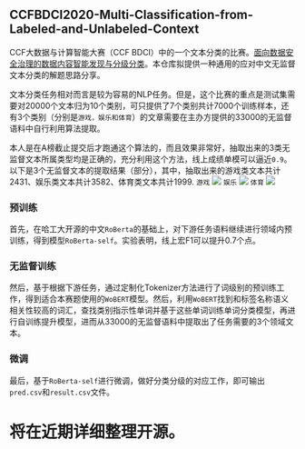 ## CCFBDCI2020-Multi-Classification-from-Labeled-and-Unlabeled-Context

CCF大数据与计算智能大赛（CCF BDCI）中的一个文本分类的比赛。[面向数据安全治理的数据内容智能发现与分级分类](https://www.datafountain.cn/competitions/471)。本仓库拟提供一种通用的应对中文无监督文本分类的解题思路分享。

文本分类任务相对而言是较为容易的NLP任务。但是，这个比赛的重点是测试集需要对20000个文本归为10个类别，可只提供了7个类别共计7000个训练样本，还有3个类别（分别是```游戏，娱乐和体育```）的文章需要在主办方提供的33000的无监督语料中自行利用算法提取。

本人是在A榜截止提交后才跑通这个算法的，而且效果非常好，抽取出来的3类无监督文本所属类型均是正确的，充分利用这个方法，线上成绩单模可以逼近```0.9```。以下是3个无监督文本的提取结果（部分），其中，抽取出来的游戏类文本共计2431、娱乐类文本共计3582、体育类文本共计1999.
```游戏```
<img src='E:\PycharmProjects\CCF\CCFBDCI2020-Multi-Classification-from-Labeled-and-Unlabeled-Context\img\游戏.png'>
```娱乐```
<img src='E:\PycharmProjects\CCF\CCFBDCI2020-Multi-Classification-from-Labeled-and-Unlabeled-Context\img\娱乐.png'>
```体育```
<img src='E:\PycharmProjects\CCF\CCFBDCI2020-Multi-Classification-from-Labeled-and-Unlabeled-Context\img\体育.png'>
### 预训练
首先，在哈工大开源的中文```RoBerta```的基础上，对下游任务语料继续进行领域内预训练，得到模型```RoBerta-self```。实验表明，线上宏F1可以提升0.7个点。
### 无监督训练
然后，基于根据下游任务，通过定制化Tokenizer方法进行了词级别的预训练工作，得到适合本赛题使用的```WoBERT```模型。然后，利用```WoBERT```找到和标签名称语义相关性较高的词汇，查找类别指示性单词并基于这些单词训练单词分类模型，再进行自训练提升模型，进而从33000的无监督语料中提取出了任务需要的3个领域文本。
### 微调
最后，基于```RoBerta-self```进行微调，做好分类分级的对应工作，即可输出```pred.csv```和```result.csv```文件。

# 将在近期详细整理开源。